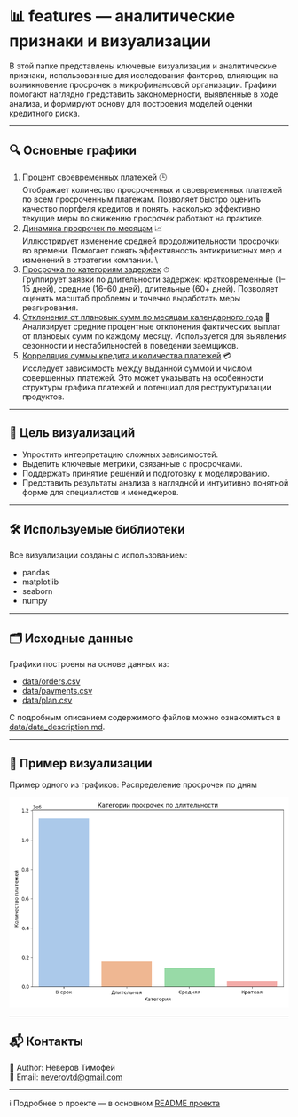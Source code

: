 # 📊 features — аналитические признаки и визуализации

В этой папке представлены ключевые визуализации и аналитические признаки, использованные для исследования факторов, влияющих на возникновение просрочек в микрофинансовой организации. Графики помогают наглядно представить закономерности, выявленные в ходе анализа, и формируют основу для построения моделей оценки кредитного риска.

---

## 🔍 Основные графики

1. [Процент своевременных платежей](./images/ontime_payment_ratio.png) 🕒 \
Отображает количество просроченных и своевременных платежей по всем просроченным платежам. Позволяет быстро оценить качество портфеля кредитов и понять, насколько эффективно текущие меры по снижению просрочек работают на практике.
2. [Динамика просрочек по месяцам](./images/delay_trend_by_month.png) 📈 \
Иллюстрирует изменение средней продолжительности просрочки во времени. Помогает понять эффективность антикризисных мер и изменений в стратегии компании. \
3. [Просрочка по категориям задержек](./images/delay_categories_pie.png) ⏱ \
Группирует заявки по длительности задержек: кратковременные (1–15 дней), средние (16–60 дней), длительные (60+ дней). Позволяет оценить масштаб проблемы и точечно выработать меры реагирования.
4. [Отклонения от плановых сумм по месяцам календарного года](./images/deviation_plan_sum_by_month.png) 📅 \
Анализирует средние процентные отклонения фактических выплат от плановых сумм по каждому месяцу. Используется для выявления сезонности и нестабильностей в поведении заемщиков.
5. [Корреляция суммы кредита и количества платежей](./images/heatmap_avg_overdue_by_time_to_week.png) 💳 \
Исследует зависимость между выданной суммой и числом совершенных платежей. Это может указывать на особенности структуры графика платежей и потенциал для реструктуризации продуктов.

---

## 🧠 Цель визуализаций
* Упростить интерпретацию сложных зависимостей.
* Выделить ключевые метрики, связанные с просрочками.
* Поддержать принятие решений и подготовку к моделированию.
* Представить результаты анализа в наглядной и интуитивно понятной форме для специалистов и менеджеров.

---

## 🛠 Используемые библиотеки

Все визуализации созданы с использованием:

- pandas
- matplotlib
- seaborn
- numpy

---

## 🗂 Исходные данные

Графики построены на основе данных из:

- [data/orders.csv](../data/orders.csv)
- [data/payments.csv](../data/payments.csv)
- [data/plan.csv](../data/plan.csv)

С подробным описанием содержимого файлов можно ознакомиться в [data/data_description.md](../data/data_description.md).

---

## 📌 Пример визуализации

Пример одного из графиков: Распределение просрочек по дням

![Пример графика](./images/delay_categories_pie.png)

---

## 📬 Контакты

👤 Author: Неверов Тимофей \
📧 Email: [neverovtd@gmail.com](mailto:neverovtd@gmail.com)

---

ℹ️ Подробнее о проекте — в основном [README проекта](../../../blob/main/README.md)
